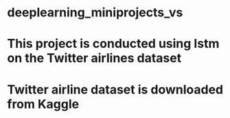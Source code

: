 # deeplearning_miniprojects_vs
# This project is conducted using lstm on the Twitter airlines dataset
# Twitter airline dataset is downloaded from Kaggle
